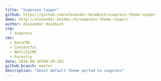```yaml
---
title: "Vuepress Casper"
github: https://github.com/alexander-heimbuch/vuepress-theme-casper
demo: http://alexander.heimbu.ch/vuepress-theme-casper/
author: Alexander Heimbuch
ssg:
  - Vuepress
cms:
  - DatoCMS
  - Contentful
  - NetlifyCMS
  - Forestry
date: 2018-08-26T09:29:18Z
github_branch: master
description: "Ghost default theme ported to vuepress"
---
```

